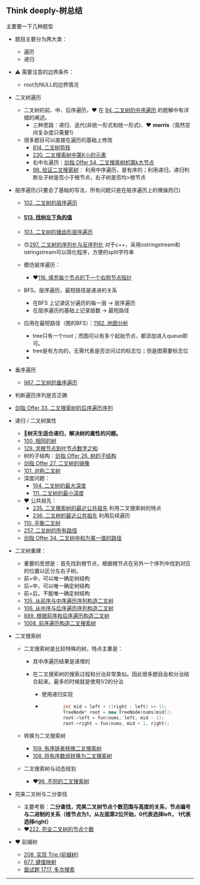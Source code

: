 ## Think deeply-树总结

主要要一下几种题型

- 题目主要分为两大类：
  - 遍历
  - 递归

- :warning:  需要注意的边界条件：

  - root为NULL的边界情况

- 二叉树遍历
  - 二叉树的前、中、后序遍历，:heart: 在 [94. 二叉树的中序遍历](https://leetcode-cn.com/problems/binary-tree-inorder-traversal/) 的题解中有详细的阐述。
    - 三种思路：递归、迭代(非统一形式和统一形式)、:heart: **morris**（竟然空间复杂度只需要1）
  - 很多题目可以直接在遍历的基础上修改
    - [814. 二叉树剪枝](https://leetcode-cn.com/problems/binary-tree-pruning/)
    - [230. 二叉搜索树中第K小的元素](https://leetcode-cn.com/problems/kth-smallest-element-in-a-bst/)
    - 右中左遍历：[剑指 Offer 54. 二叉搜索树的第k大节点](https://leetcode-cn.com/problems/er-cha-sou-suo-shu-de-di-kda-jie-dian-lcof/)
    - [98. 验证二叉搜索树](https://leetcode-cn.com/problems/validate-binary-search-tree/)： 利用中序遍历，是有序的；利用递归，递归判断左子树是否小于根节点，右子树是否均>根节点
  
  


- 层序遍历(只要会了基础的写法，所有问题只是在层序遍历上的微操而已)
    - [102. 二叉树的层序遍历](https://leetcode-cn.com/problems/binary-tree-level-order-traversal/)

    - #### [513. 找树左下角的值](https://leetcode-cn.com/problems/find-bottom-left-tree-value/)

    - [103. 二叉树的锯齿形层序遍历](https://leetcode-cn.com/problems/binary-tree-zigzag-level-order-traversal/)

    - :heart_eyes:[297. 二叉树的序列化与反序列化](https://leetcode-cn.com/problems/serialize-and-deserialize-binary-tree/) 对于c++，采用ostringstream和istringstream可以简化程序，方便的split字符串
    
    - 模仿层序遍历：
    
      - :heart:[116. 填充每个节点的下一个右侧节点指针](https://leetcode-cn.com/problems/populating-next-right-pointers-in-each-node/)
    
    - BFS，层序遍历，最短路径是递进的关系
      - 在BFS 上记录区分遍历的每一层 -> 层序遍历
      - 在层序遍历的基础上记录层数 -> 最短路径
    
    - 应用在最短路径（图的BFS）：[1162. 地图分析](https://leetcode-cn.com/problems/as-far-from-land-as-possible/)
      - tree只有一个root；而图可以有多个起始节点，都添加进入queue即可。
      - tree是有方向的，无需代表是否访问过的标志位；但是图需要标志位
      - 
    
- 垂序遍历

    - [987. 二叉树的垂序遍历](https://leetcode-cn.com/problems/vertical-order-traversal-of-a-binary-tree/)

- 判断遍历序列是否正确


- [剑指 Offer 33. 二叉搜索树的后序遍历序列](https://leetcode-cn.com/problems/er-cha-sou-suo-shu-de-hou-xu-bian-li-xu-lie-lcof/)

- 递归 / 二叉树属性
  -  :heart_decoration:**树天生适合递归，解决树的属性的问题。**
  -  [100. 相同的树](https://leetcode-cn.com/problems/same-tree/)
  -  [129. 求根节点到叶节点数字之和](https://leetcode-cn.com/problems/sum-root-to-leaf-numbers/)
  -  树的子结构：[剑指 Offer 26. 树的子结构](https://leetcode-cn.com/problems/shu-de-zi-jie-gou-lcof/)
  -  [剑指 Offer 27. 二叉树的镜像](https://leetcode-cn.com/problems/er-cha-shu-de-jing-xiang-lcof/)
  -  [101. 对称二叉树](https://leetcode-cn.com/problems/symmetric-tree/)
  -  深度问题：
     -  [104. 二叉树的最大深度 ](https://leetcode-cn.com/problems/maximum-depth-of-binary-tree/) 
     -  [111. 二叉树的最小深度](https://leetcode-cn.com/problems/minimum-depth-of-binary-tree/)
  -  :heart: 公共祖先：
     -  [235. 二叉搜索树的最近公共祖先](https://leetcode-cn.com/problems/lowest-common-ancestor-of-a-binary-search-tree/)  利用二叉搜索树的特点
     -  [236. 二叉树的最近公共祖先](https://leetcode-cn.com/problems/lowest-common-ancestor-of-a-binary-tree/)  利用后续遍历
  -  [110. 平衡二叉树](https://leetcode-cn.com/problems/balanced-binary-tree/)
  -  [257. 二叉树的所有路径](https://leetcode-cn.com/problems/binary-tree-paths/)
  -  [剑指 Offer 34. 二叉树中和为某一值的路径](https://leetcode-cn.com/problems/er-cha-shu-zhong-he-wei-mou-yi-zhi-de-lu-jing-lcof/)

- 二叉树重建：
  - 重要的思想是：首先找到根节点，根据根节点在另外一个序列中找到对应的位置以区分左右子树。
  - 前+中，可以唯一确定树结构
  - 后+中，可以唯一确定树结构
  - 前+后，不能唯一确定树结构
  - [105. 从前序与中序遍历序列构造二叉树](https://leetcode-cn.com/problems/construct-binary-tree-from-preorder-and-inorder-traversal/)
  - [106. 从中序与后序遍历序列构造二叉树](https://leetcode-cn.com/problems/construct-binary-tree-from-inorder-and-postorder-traversal/)
  - [889. 根据前序和后序遍历构造二叉树](https://leetcode-cn.com/problems/construct-binary-tree-from-preorder-and-postorder-traversal/)
  - [1008. 前序遍历构造二叉搜索树](https://leetcode-cn.com/problems/construct-binary-search-tree-from-preorder-traversal/)

  

- 二叉搜索树

  - 二叉搜索树是比较特殊的树，特点主要是：
    - 其中序遍历结果是递增的

    - 在二叉搜索树的搜索过程和分治非常类似。因此很多题目会和分治结合起来。最多的时候就是使用1/2的分治
      - 使用递归实现
      
      - ```c++
                int mid = left + ((right - left) >> 1);
                TreeNode* root = new TreeNode(nums[mid]);
                root->left = fun(nums, left, mid - 1);
                root->right = fun(nums, mid + 1, right);
        ```

  - 转换为二叉搜索树

    - [109. 有序链表转换二叉搜索树](https://leetcode-cn.com/problems/convert-sorted-list-to-binary-search-tree/)
    - [108. 将有序数组转换为二叉搜索树](https://leetcode-cn.com/problems/convert-sorted-array-to-binary-search-tree/)

  - 二叉搜索树与动态规划

    - :heart:[96. 不同的二叉搜索树](https://leetcode-cn.com/problems/unique-binary-search-trees/)

- 完美二叉树与二分查找


  - 主要考察：**二分查找，完美二叉树节点个数范围与高度的关系，节点编号与二进制的关系（根节点为1，从左面第2位开始，0代表选择left， 1代表选择right）**
  - :heart:[222. 完全二叉树的节点个数](https://leetcode-cn.com/problems/count-complete-tree-nodes/)

- :heart: 前缀树
  - [208. 实现 Trie (前缀树)](https://leetcode-cn.com/problems/implement-trie-prefix-tree/)
  - [677. 键值映射](https://leetcode-cn.com/problems/map-sum-pairs/)
  - [面试题 17.17. 多次搜索](https://leetcode-cn.com/problems/multi-search-lcci/)

------

